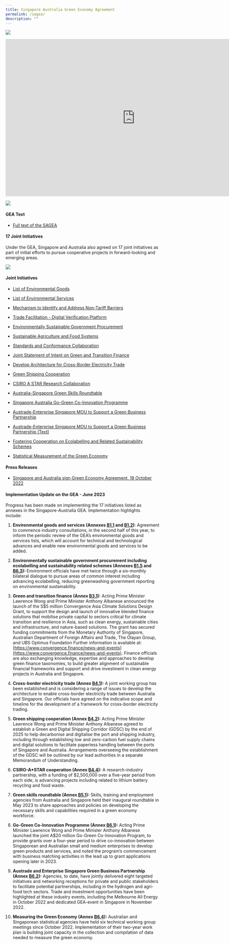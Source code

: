 ```yaml
---
title: Singapore Australia Green Economy Agreement
permalink: /sagea/
description: ""
---
```

![](/images/GEA%20banner.jpeg)

<iframe allowfullscreen="" allow="accelerometer; autoplay; clipboard-write; encrypted-media; gyroscope; picture-in-picture; web-share" frameborder="0" title="Singapore-Australia Green Economy Agreement First Anniversary Video" src="https://www.youtube.com/embed/wpAH8NbGLJI?si=M5wUN8_nQgbdbWZE" height="515" width="845"></iframe>

![](/images/singapore-australia%20green%20economy%20agreement%20(sagea)_v3.jpg)
	
#### GEA Text

* [Full text of the SAGEA](https://go.gov.sg/sagea-text-full)


#### 17 Joint Initiatives

Under the GEA, Singapore and Australia also agreed on 17 joint initiatives as part of initial efforts to pursue cooperative projects in forward-looking and emerging areas. 

![](/images/singapore-australia%20green%20economy%20agreement%20joint%20initiatives_v3.jpg)

#### Joint Initiatives

* [List of Environmental Goods](https://go.gov.sg/sagea-environmental-goods-list)
	
* [List of Environmental Services](https://go.gov.sg/sagea-environmental-services-list)
	
* [Mechanism to Identify and Address Non-Tariff Barriers](https://go.gov.sg/sagea-non-tariff-barriers-mechanism)
	
* [Trade Facilitation - Digital Verification Platform](https://go.gov.sg/sagea-digital-verification-platform)
	
* [Environmentally Sustainable Government Procurement](https://go.gov.sg/sagea-green-gp)
	
* [Sustainable Agriculture and Food Systems](https://go.gov.sg/sagea-sustainable-agriculture)
	
* [Standards and Conformance Collaboration](https://go.gov.sg/sagea-standards-conformance)
	
* [Joint Statement of Intent on Green and Transition Finance](https://go.gov.sg/sagea-green-finance-joint-statement)
	
* [Develop Architecture for Cross-Border Electricity Trade](https://go.gov.sg/sagea-crossborder-electricity-architecture)
	
* [Green Shipping Cooperation](https://go.gov.sg/sagea-green-shipping-cooperation)
	
* [CSIRO A STAR Research Collaboration](https://go.gov.sg/sagea-mrca)
	
* [Australia-Singapore Green Skills Roundtable](https://go.gov.sg/sagea-asgsr)
	
* [Singapore Australia Go-Green Co-Innovation Programme](https://go.gov.sg/sagea-cip)
	
* [Austrade-Enterprise Singapore MOU to Support a Green Business Partnership](https://go.gov.sg/sagea-austrade-enterprisesg-mou)

* [Austrade-Enterprise Singapore MOU to Support a Green Business Partnership (Text)](https://go.gov.sg/sagea-esgaustrademou)
	
* [Fostering Cooperation on Ecolabelling and Related Sustainability Schemes](https://go.gov.sg/sagea-ecolabelling)
	
* [Statistical Measurement of the Green Economy](https://go.gov.sg/sagea-statistical-measurement)

#### Press Releases

* [Singapore and Australia sign Green Economy Agreement, 18 October 2022](https://go.gov.sg/sagea-pressrelease)

#### Implementation Update on the GEA - June 2023

Progress has been made on implementing the 17 initiatives listed as annexes in the Singapore-Australia GEA. Implementation highlights include:&nbsp;&nbsp;

1.  **Environmental goods and services (Annexes [B1.1](https://go.gov.sg/sagea-environmental-goods-list) and [B1.2](https://go.gov.sg/sagea-environmental-services-list))**: Agreement to commence industry consultations, in the second half of this year, to inform the periodic review of the GEA’s environmental goods and services lists, which will account for technical and technological advances and enable new environmental goods and services to be added.&nbsp;


2.  **Environmentally sustainable government procurement including ecolabelling and sustainability related schemes (Annexes [B1.5](https://go.gov.sg/sagea-green-gp) and [B6.3](https://go.gov.sg/sagea-ecolabelling)):** Environment officials have met twice through a six-monthly bilateral dialogue to pursue areas of common interest including advancing ecolabelling, reducing greenwashing government reporting on environmental sustainability.&nbsp;


3.  **Green and transition finance (Annex [B3.1](https://go.gov.sg/sagea-green-finance-joint-statement)):** Acting Prime Minister Lawrence Wong and Prime Minister Anthony Albanese announced the launch of the S$5 million Convergence Asia Climate Solutions Design Grant, to support the design and launch of innovative blended finance solutions that mobilise private capital to sectors critical for climate transition and resilience in Asia, such as clean energy, sustainable cities and infrastructure, and nature-based solutions. The grant has secured funding commitments from the Monetary Authority of Singapore, Australian Department of Foreign Affairs and Trade, The Olayan Group, and UBS Optimus Foundation Further information is available at: [https://www.convergence.finance/news-and-events](https://www.convergence.finance/news-and-events). Finance officials are also exchanging knowledge, expertise and approaches to develop green finance taxonomies, to build greater alignment of sustainable financial frameworks and support and drive investment in clean energy projects in Australia and Singapore.&nbsp;
  
	
4.  **Cross-border electricity trade (Annex [B4.1](https://go.gov.sg/sagea-crossborder-electricity-architecture)):** A joint working group has been established and is considering a range of issues to develop the architecture to enable cross-border electricity trade between Australia and Singapore. Our officials have agreed on the indicative scope and timeline for the development of a framework for cross-border electricity trading.


5.  **Green shipping cooperation (Annex [B4.2](https://go.gov.sg/sagea-green-shipping-cooperation)):** Acting Prime Minister Lawrence Wong and Prime Minister Anthony Albanese agreed to establish a Green and Digital Shipping Corridor (GDSC) by the end of 2025 to help decarbonise and digitalise the port and shipping industry, including through establishing low and zero-carbon fuel supply chains and digital solutions to facilitate paperless handling between the ports of Singapore and Australia. Arrangements overseeing the establishment of the GDSC will be outlined by our lead authorities in a separate Memorandum of Understanding.


6.  **CSIRO-A\*STAR cooperation (Annex [B4.4](https://go.gov.sg/sagea-mrca)):** A research-industry partnership, with a funding of $2,500,000 over a five-year period from each side, is advancing projects including related to lithium battery recycling and food waste.&nbsp;


7.  **Green skills roundtable (Annex [B5.1](https://go.gov.sg/sagea-asgsr)):** Skills, training and employment agencies from Australia and Singapore held their inaugural roundtable in May 2023 to share approaches and policies on developing the necessary skills and capabilities required in a green economy workforce.


8.  **Go-Green Co-Innovation Programme (Annex [B6.1](https://go.gov.sg/sagea-cip)):** Acting Prime Minister Lawrence Wong and Prime Minister Anthony Albanese launched the joint A$20 million Go-Green Co-Innovation Program, to provide grants over a four-year period to drive co-innovation between Singaporean and Australian small and medium enterprises to develop green products and services, and noted the program’s commencement with business matching activities in the lead up to grant applications opening later in 2023. 
   
	 
9.  **Austrade and Enterprise Singapore Green Business Partnership (Annex [B6.2](https://go.gov.sg/sagea-austrade-enterprisesg-mou)):** Agencies, to date, have jointly delivered eight targeted initiatives and networking receptions for private and public stakeholders to facilitate potential partnerships, including in the hydrogen and agri-food tech sectors. Trade and investment opportunities have been highlighted at these industry events, including the Melbourne All Energy in October 2022 and dedicated GEA-event in Singapore in November 2022.&nbsp;&nbsp;


10.  **Measuring the Green Economy (Annex [B6.4](https://go.gov.sg/sagea-statistical-measurement)):** Australian and Singaporean statistical agencies have held six technical working group meetings since October 2022. Implementation of their two-year work plan is building joint capacity in the collection and compilation of data needed to measure the green economy.